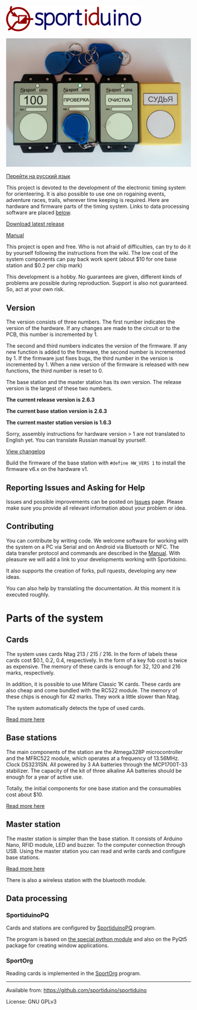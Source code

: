 ﻿![](/Images/logo.png?raw=true)

![](/Images/Sportiduino.JPG?raw=true)

[Перейти на русский язык](README.ru.md)

This project is devoted to the development of the electronic timing system for orienteering.
It is also possible to use one on rogaining events, adventure races, trails, wherever time keeping is required.
Here are hardware and firmware parts of the timing system.
Links to data processing software are placed [below](#data-processing).

[Download latest release](https://github.com/sportiduino/sportiduino/releases/latest)

[Manual](/Doc/en.md)

This project is open and free. Who is not afraid of difficulties, can try to do it by yourself following the instructions from the wiki.
The low cost of the system components can pay back work spent (about $10 for one base station and $0.2 per chip mark)

This development is a hobby.
No guarantees are given, different kinds of problems are possible during reproduction.
Support is also not guaranteed. So, act at your own risk. 

## Version

The version consists of three numbers. The first number indicates the version of the hardware.
If any changes are made to the circuit or to the PCB, this number is incremented by 1.

The second and third numbers indicates the version of the firmware.
If any new function is added to the firmware, the second number is incremented by 1.
If the firmware just fixes bugs, the third number in the version is incremented by 1.
When a new version of the firmware is released with new functions, the third number is reset to 0.

The base station and the master station has its own version. The release version is the largest of these two numbers.

**The current release version is 2.6.3**

**The current base station version is 2.6.3**

**The current master station version is 1.6.3**

Sorry, assembly instructions for hardware version > 1 are not translated to English yet.
You can translate Russian manual by yourself.

[View changelog](CHANGELOG.md)

Build the firmware of the base station with `#define HW_VERS 1` to install the firmware v6.x on the hardware v1.

## Reporting Issues and Asking for Help

Issues and possible improvements can be posted on [Issues](https://github.com/sportiduino/sportiduino/issues) page.
Please make sure you provide all relevant information about your problem or idea.

## Contributing

You can contribute by writing code.
We welcome software for working with the system on a PC via Serial and on Android via Bluetooth or NFC.
The data transfer protocol and commands are described in the [Manual](/Doc/en/MasterStation.md).
With pleasure we will add a link to your developments working with Sportidoino.

It also supports the creation of forks, pull rquests, developing any new ideas.

You can also help by translatiing the documentation. At this moment it is executed roughly.

# Parts of the system

## Cards

The system uses cards Ntag 213 / 215 / 216. In the form of labels these cards cost $0.1, 0.2, 0.4, respectively.
In the form of a key fob cost is twice as expensive.
The memory of these cards is enough for 32, 120 and 216 marks, respectively.

In addition, it is possible to use Mifare Classic 1K cards.
These cards are also cheap and come bundled with the RC522 module.
The memory of these chips is enough for 42 marks. They work a little slower than Ntag.

The system automatically detects the type of used cards.

[Read more here](/Doc/en/Card.md)

## Base stations

The main components of the station are the Atmega328P microcontroller and the MFRC522 module, which operates at a frequency of 13.56MHz.
Clock DS3231SN.
All powered by 3 AA batteries through the MCP1700T-33 stabilizer.
The capacity of the kit of three alkaline AA batteries should be enough for a year of active use.

Totally, the initial components for one base station and the consumables cost about $10.

[Read more here](/Doc/en/BaseStation.md)

## Master station

The master station is simpler than the base station.
It consists of Arduino Nano, RFID module, LED and buzzer.
To the computer connection through USB. Using the master station you can read and write cards and configure base stations.

[Read more here](/Doc/en/MasterStation.md)

There is also a wireless station with the bluetooth module. 

## Data processing

### SportiduinoPQ

Cards and stations are configured by [SportiduinoPQ](https://github.com/sportiduino/SportiduinoPQ) program.

The program is based on [the special python module](https://github.com/sportiduino/sportiduinoPython) and also on the PyQt5 package for creating window applications.

### SportOrg

Reading cards is implemented in the [SportOrg](https://github.com/sportorg/pysport) program.


***********
Available from:  https://github.com/sportiduino/sportiduino

License:         GNU GPLv3
